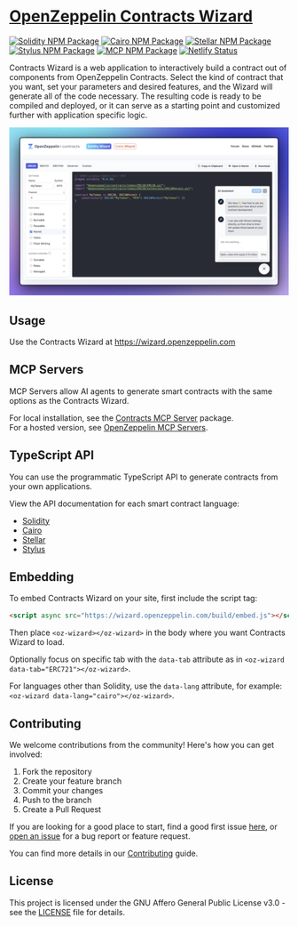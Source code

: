 # [OpenZeppelin Contracts Wizard](https://wizard.openzeppelin.com)

[![Solidity NPM Package](https://img.shields.io/npm/v/@openzeppelin/wizard?color=%234e5de4&label=%40openzeppelin%2Fwizard)](https://www.npmjs.com/package/@openzeppelin/wizard)
[![Cairo NPM Package](https://img.shields.io/npm/v/@openzeppelin/wizard-cairo?color=%23e55233&label=%40openzeppelin%2Fwizard-cairo)](https://www.npmjs.com/package/@openzeppelin/wizard-cairo)
[![Stellar NPM Package](https://img.shields.io/npm/v/@openzeppelin/wizard-stellar?color=%23e55233&label=%40openzeppelin%2Fwizard-stellar)](https://www.npmjs.com/package/@openzeppelin/wizard-stellar)
[![Stylus NPM Package](https://img.shields.io/npm/v/@openzeppelin/wizard-stylus?color=%23e55233&label=%40openzeppelin%2Fwizard-stylus)](https://www.npmjs.com/package/@openzeppelin/wizard-stylus)
[![MCP NPM Package](https://img.shields.io/npm/v/@openzeppelin/wizard-mcp?label=%40openzeppelin%2Fwizard-mcp)](https://www.npmjs.com/package/@openzeppelin/wizard-mcp)
[![Netlify Status](https://api.netlify.com/api/v1/badges/ca9b53e1-44eb-410d-aac7-31b2f5399b68/deploy-status)](https://app.netlify.com/sites/openzeppelin-contracts-wizard/deploys)

Contracts Wizard is a web application to interactively build a contract out of components from OpenZeppelin Contracts. Select the kind of contract that you want, set your parameters and desired features, and the Wizard will generate all of the code necessary. The resulting code is ready to be compiled and deployed, or it can serve as a starting point and customized further with application specific logic.

[![](./screenshot.png)](https://wizard.openzeppelin.com)

## Usage

Use the Contracts Wizard at https://wizard.openzeppelin.com

## MCP Servers

MCP Servers allow AI agents to generate smart contracts with the same options as the Contracts Wizard.

For local installation, see the [Contracts MCP Server](packages/mcp/README.md) package.  
For a hosted version, see [OpenZeppelin MCP Servers](https://mcp.openzeppelin.com).

## TypeScript API

You can use the programmatic TypeScript API to generate contracts from your own applications.

View the API documentation for each smart contract language:
- [Solidity](packages/core/solidity/README.md)
- [Cairo](packages/core/cairo/README.md)
- [Stellar](packages/core/stellar/README.md)
- [Stylus](packages/core/stylus/README.md)

## Embedding

To embed Contracts Wizard on your site, first include the script tag:

```html
<script async src="https://wizard.openzeppelin.com/build/embed.js"></script>
```

Then place `<oz-wizard></oz-wizard>` in the body where you want Contracts Wizard to load.

Optionally focus on specific tab with the `data-tab` attribute as in `<oz-wizard data-tab="ERC721"></oz-wizard>`.

For languages other than Solidity, use the `data-lang` attribute, for example: `<oz-wizard data-lang="cairo"></oz-wizard>`.

## Contributing

We welcome contributions from the community! Here's how you can get involved:

1. Fork the repository
2. Create your feature branch
3. Commit your changes
4. Push to the branch
5. Create a Pull Request

If you are looking for a good place to start, find a good first issue [here](https://github.com/openzeppelin/contracts-wizard/issues?q=is%3Aissue%20is%3Aopen%20label%3A%22good%20first%20issue%22), or [open an issue](https://github.com/OpenZeppelin/contracts-wizard/issues/new) for a bug report or feature request.

You can find more details in our [Contributing](CONTRIBUTING.md) guide.

## License

This project is licensed under the GNU Affero General Public License v3.0 - see the [LICENSE](LICENSE) file for details.
